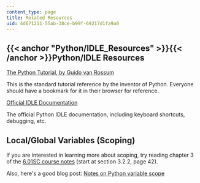 ```yaml
---
content_type: page
title: Related Resources
uid: 4d671211-55ab-38ce-b99f-69217d1fa9a0
---
```


{{< anchor "Python/IDLE_Resources" >}}{{< /anchor >}}Python/IDLE Resources
--------------------------------------------------------------------------

[The Python Tutorial, by Guido van Rossum](https://docs.python.org/3/tutorial/)

This is the standard tutorial reference by the inventor of Python. Everyone should have a bookmark for it in their browser for reference.

[Official IDLE Documentation](https://docs.python.org/3.3/library/idle.html)

The official Python IDLE documentation, including keyboard shortcuts, debugging, etc.

Local/Global Variables (Scoping)
--------------------------------

If you are interested in learning more about scoping, try reading chapter 3 of the [6.01SC course notes](/courses/6-01sc-introduction-to-electrical-engineering-and-computer-science-i-spring-2011/pages/syllabus) (start at section 3.2.2, page 42).

Also, here's a good blog post: [Notes on Python variable scope](http://www.saltycrane.com/blog/2008/01/python-variable-scope-notes/)